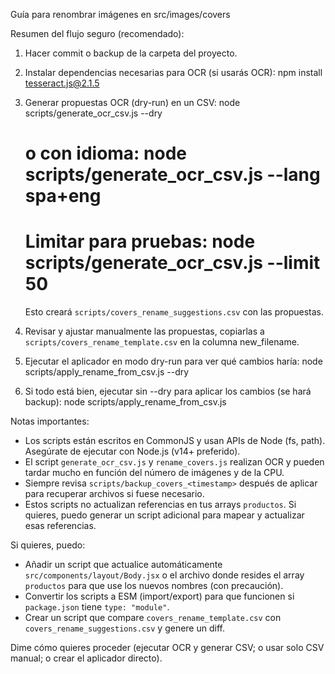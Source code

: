 Guía para renombrar imágenes en src/images/covers

Resumen del flujo seguro (recomendado):
1) Hacer commit o backup de la carpeta del proyecto.
2) Instalar dependencias necesarias para OCR (si usarás OCR):
   npm install tesseract.js@2.1.5

3) Generar propuestas OCR (dry-run) en un CSV:
   node scripts/generate_ocr_csv.js --dry
   # o con idioma: node scripts/generate_ocr_csv.js --lang spa+eng
   # Limitar para pruebas: node scripts/generate_ocr_csv.js --limit 50

   Esto creará `scripts/covers_rename_suggestions.csv` con las propuestas.

4) Revisar y ajustar manualmente las propuestas, copiarlas a `scripts/covers_rename_template.csv` en la columna new_filename.

5) Ejecutar el aplicador en modo dry-run para ver qué cambios haría:
   node scripts/apply_rename_from_csv.js --dry

6) Si todo está bien, ejecutar sin --dry para aplicar los cambios (se hará backup):
   node scripts/apply_rename_from_csv.js

Notas importantes:
- Los scripts están escritos en CommonJS y usan APIs de Node (fs, path). Asegúrate de ejecutar con Node.js (v14+ preferido).
- El script `generate_ocr_csv.js` y `rename_covers.js` realizan OCR y pueden tardar mucho en función del número de imágenes y de la CPU.
- Siempre revisa `scripts/backup_covers_<timestamp>` después de aplicar para recuperar archivos si fuese necesario.
- Estos scripts no actualizan referencias en tus arrays `productos`. Si quieres, puedo generar un script adicional para mapear y actualizar esas referencias.

Si quieres, puedo:
- Añadir un script que actualice automáticamente `src/components/layout/Body.jsx` o el archivo donde resides el array `productos` para que use los nuevos nombres (con precaución).
- Convertir los scripts a ESM (import/export) para que funcionen si `package.json` tiene `type: "module"`.
- Crear un script que compare `covers_rename_template.csv` con `covers_rename_suggestions.csv` y genere un diff.

Dime cómo quieres proceder (ejecutar OCR y generar CSV; o usar solo CSV manual; o crear el aplicador directo).